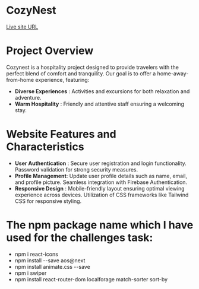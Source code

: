 # CozyNest
[Live site URL](https://cozy-nest-24822.web.app)

# Project Overview
Cozynest is a hospitality project designed to provide travelers with the perfect blend of comfort and tranquility. Our goal is to offer a home-away-from-home experience, featuring:
- **Diverse Experiences** : Activities and excursions for both relaxation and adventure.
- **Warm Hospitality** : Friendly and attentive staff ensuring a welcoming stay.
# Website Features and Characteristics
- **User Authentication** : Secure user registration and login functionality. Password validation for strong security measures.
- **Profile Management**: Update user profile details such as name, email, and profile picture. Seamless integration with Firebase Authentication.
- **Responsive Design** : Mobile-friendly layout ensuring optimal viewing experience across devices. Utilization of CSS frameworks like Tailwind CSS for responsive styling.
# The npm package name which I have used for the challenges task:
- npm i react-icons
- npm install --save aos@next
- npm install animate.css --save
- npm i swiper
- npm install react-router-dom localforage match-sorter sort-by
